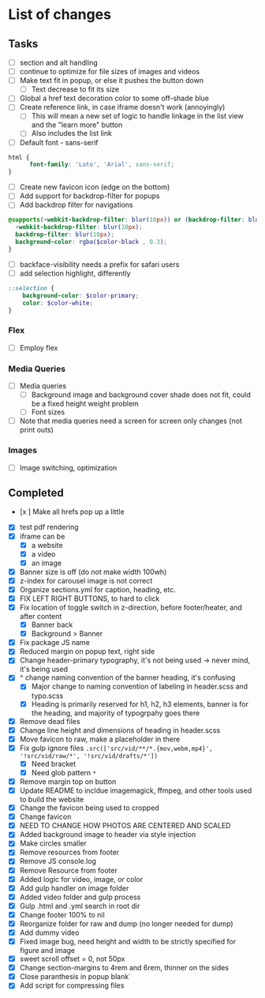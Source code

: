 # List of changes

## Tasks
- [ ] section and alt handling
- [ ] continue to optimize for file sizes of images and videos
- [ ] Make text fit in popup, or else it pushes the button down
  - [ ] Text decrease to fit its size
- [ ] Global a href text decoration color to some off-shade blue
- [ ] Create reference link, in case iframe doesn't work (annoyingly)
  - [ ] This will mean a new set of logic to handle linkage in the list view and the "learn more" button
  - [ ] Also includes the list link
- [ ] Default font - sans-serif

```css
html {
      font-family: 'Lato', 'Arial', sans-serif;
}
```

- [ ] Create new favicon icon (edge on the bottom)
- [ ] Add support for backdrop-filter for popups
- [ ] Add backdrop filter for navigations

```scss
@supports(-webkit-backdrop-filter: blur(10px)) or (backdrop-filter: blur(10px)) {
  -webkit-backdrop-filter: blur(10px);
  backdrop-filter: blur(10px);
  background-color: rgba($color-black , 0.3);
}
```

- [ ] backface-visibility needs a prefix for safari users
- [ ] add selection highlight, differently

```scss
::selection {
    background-color: $color-primary;
    color: $color-white;
}
```

### Flex
- [ ] Employ flex  

### Media Queries
- [ ] Media queries
  - [ ] Background image and background cover shade does not fit, could be a fixed height weight problem
  - [ ] Font sizes
- [ ] Note that media queries need a screen for screen only changes (not print outs)
  
### Images
- [ ] Image switching, optimization

## Completed
- [x ] Make all hrefs pop up a little
- [x] test pdf rendering
- [x] iframe can be
  - [x] a website
  - [x] a video
  - [x] an image
- [x] Banner size is off (do not make width 100wh)
- [x] z-index for carousel image is not correct
- [x] Organize sections.yml for caption, heading, etc.
- [x] FIX LEFT RIGHT BUTTONS, to hard to click
- [x] Fix location of toggle switch in z-direction, before footer/heater, and after content
  - [x] Banner back
  - [x] Background > Banner
- [x] Fix package JS name
- [x] Reduced margin on popup text, right side
- [x] Change header-primary typography, it's not being used -> never mind, it's being used
- [x] ^ change naming convention of the banner heading, it's confusing
  - [x] Major change to naming convention of labeling in header.scss and typo.scss
  - [x] Heading is primarily reserved for h1, h2, h3 elements, banner is for the heading, and majority of typogrpahy goes there
- [x] Remove dead files
- [x] Change line height and dimensions of heading in header.scss
- [x] Move favicon to raw, make a placeholder in there
- [x] Fix gulp ignore files `.src(['src/vid/**/*.{mov,webm,mp4}', '!src/vid/raw/*', '!src/vid/drafts/*'])`
  - [x] Need bracket
  - [x] Need glob pattern `*`
- [x] Remove margin top on button
- [x] Update README to incldue imagemagick, ffmpeg, and other tools used to build the website
- [x] Change the favicon being used to cropped
- [x] Change favicon
- [x] NEED TO CHANGE HOW PHOTOS ARE CENTERED AND SCALED
- [x] Added background image to header via style injection
- [x] Make circles smaller
- [x] Remove resources from footer
- [x] Remove JS console.log
- [x] Remove Resource from footer
- [x] Added logic for video, image, or color
- [x] Add gulp handler on image folder
- [x] Added video folder and gulp process
- [x] Gulp .html and .yml search in root dir
- [x] Change footer 100% to nil
- [x] Reorganize folder for raw and dump (no longer needed for dump)
- [x] Add dummy video
- [x] Fixed image bug, need height and width to be strictly specified for figure and image
- [x] sweet scroll offset = 0, not 50px
- [x] Change section-margins to 4rem and 6rem, thinner on the sides
- [x] Close paranthesis in popup blank`
- [x] Add script for compressing files